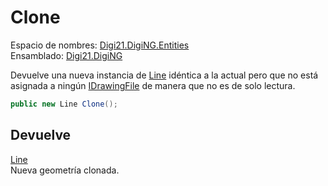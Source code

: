 # Clone

Espacio de nombres: [Digi21.DigiNG.Entities](https://app.gitbook.com/@digi21/s/ayuda-de-digi21/~/drafts/-MXR80mySoUUhqygVNjW/digi3d-net/programacion/.net/referencia/digi21.diging/digi21.diging.entities)   
Ensamblado: [Digi21.DigiNG](https://app.gitbook.com/@digi21/s/ayuda-de-digi21/~/drafts/-MXR80mySoUUhqygVNjW/digi3d-net/programacion/.net/referencia/digi21.diging)​‌

Devuelve una nueva instancia de [Line](../../line/) idéntica a la actual pero que no está asignada a ningún [IDrawingFile](../../../../digi21.diging.io/interfaces/idrawingfile/) de manera que no es de solo lectura.

```csharp
public new Line Clone();‌
```

## Devuelve

[Line](../../line/)  
Nueva geometría clonada.



